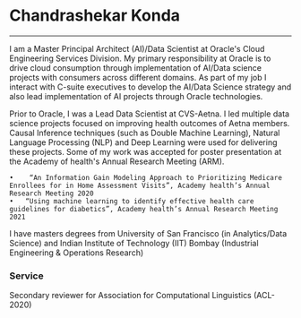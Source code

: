 # Chandrashekar Konda
--------------------

I am a Master Principal Architect (AI)/Data Scientist at Oracle's Cloud Engineering Services Division. My primary responsibility at Oracle is to drive cloud consumption through implementation of AI/Data science projects with consumers across different domains. As part of my job I interact with C-suite executives to develop the AI/Data Science strategy and also lead implementation of AI projects through Oracle technologies. 

Prior to Oracle, I was a Lead Data Scientist at CVS-Aetna. I led multiple data science projects focused on improving health outcomes of Aetna members. Causal Inference techniques (such as Double Machine Learning), Natural Language Processing (NLP) and Deep Learning were used for delivering these projects. Some of my work was accepted for poster presentation at the Academy of health's Annual Research Meeting (ARM).

	•	 “An Information Gain Modeling Approach to Prioritizing Medicare Enrollees for in Home Assessment Visits”, Academy health’s Annual Research Meeting 2020
	•	“Using machine learning to identify effective health care guidelines for diabetics”, Academy health’s Annual Research Meeting 2021

I have masters degrees from University of San Francisco (in Analytics/Data Science) and Indian Institute of Technology (IIT) Bombay (Industrial Engineering & Operations Research)


### Service

Secondary reviewer for Association for Computational Linguistics (ACL-2020)




